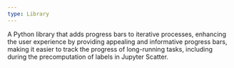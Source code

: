 ```yaml
---
type: Library
---
```


A Python library that adds progress bars to iterative processes, enhancing the user experience by providing appealing and informative progress bars, making it easier to track the progress of long-running tasks, including during the precomputation of labels in Jupyter Scatter.